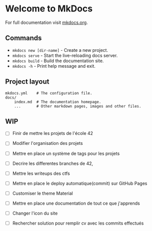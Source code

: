 # Welcome to MkDocs

For full documentation visit [mkdocs.org](https://www.mkdocs.org).

## Commands

- `mkdocs new [dir-name]` - Create a new project.
- `mkdocs serve` - Start the live-reloading docs server.
- `mkdocs build` - Build the documentation site.
- `mkdocs -h` - Print help message and exit.

## Project layout

    mkdocs.yml    # The configuration file.
    docs/
        index.md  # The documentation homepage.
        ...       # Other markdown pages, images and other files.

## WIP

- [ ] Finir de mettre les projets de l'école 42
- [ ] Modifier l'organisation des projets
- [ ] Mettre en place un système de tags pour les projets
- [ ] Decrire les differentes branches de 42, 


- [ ] Mettre les writeups des ctfs
- [ ] Mettre en place le deploy automatique(commit) sur GitHub Pages
- [ ] Customiser le theme Material
- [ ] Mettre en place une documentation de tout ce que j'apprends
- [ ] Changer l'icon du site

-  [ ] Rechercher solution pour remplir cv avec les commits effectués
